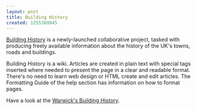 ```yaml
--- 
layout: post
title: Building History
created: 1255369945
---
```

<a href='http://www.buildinghistory.org.uk/'>Building History</a> is a newly-launched collaborative project, tasked with producing freely available information about the history of the UK's towns, roads and buildings.

Building History is a wiki. Articles are created in plain text with special tags inserted where needed to present the page in a clear and readable format. There's no need to learn web design or HTML create and edit articles. The Formatting Guide of the help section has information on how to format pages. 

Have a look at the <a href='http://www.buildinghistory.org.uk/index.php?q=town&gid=2634725'>Warwick's Building History</a>.
